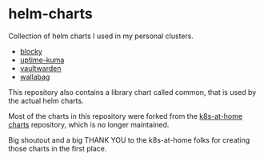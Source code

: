 # helm-charts

Collection of helm charts I used in my personal clusters.

- [blocky](./charts/blocky/README.md)
- [uptime-kuma](./charts/uptime-kuma/README.md)
- [vaultwarden](./charts/vaultwarden/README.md)
- [wallabag](./charts/wallabag/README.md)

This repository also contains a library chart called common, that is used by the actual helm charts.

Most of the charts in this repository were forked from the [k8s-at-home charts](https://github.com/k8s-at-home/charts) repository, which is no longer maintained.

Big shoutout and a big THANK YOU to the k8s-at-home folks for creating those charts in the first place.
